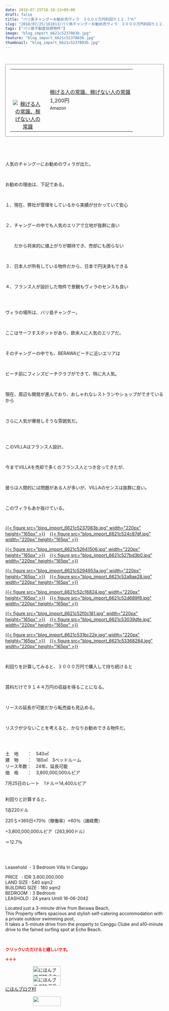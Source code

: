 ```yaml
---
date: 2018-07-25T16:18:13+09:00
draft: false
title: "バリ島チャングーお勧め売ヴィラ　３０００万円利回り１２.７％"
slug: "2018/07/25/161813/バリ島チャングーお勧め売ヴィラ　３０００万円利回り１２.７％"
tags: ["バリ島不動産投資物件"]
image: "blog_import_6621c5237083b.jpg"
feature: "blog_import_6621c5237083b.jpg"
thumbnail: "blog_import_6621c5237083b.jpg"
---
```

<p> </p><div contenteditable="false" style="padding: 15px; border-radius: 4px; border: 1px dotted currentColor; border-image: none;"><table border="0" cellpadding="0" cellspacing="0" style="margin: 0px; table-layout: fixed;" width="100%">	<tbody width="100%">		<tr>			<td aligin="center" style="vertical-align: middle;" width="95"><span style="text-align: center; display: block;"><a alt0="AmebaAffiliate" alt1="稼げる人の常識、稼げない人の常識" alt2="Amazon" alt3="https://images-fe.ssl-images-amazon.com/images/I/51Ft8zEBpkL._SL160_.jpg" alt4="1" href="4802110227?SubscriptionId=AKIAJLD6FH2TADXIQKDQ&amp;tag=amebablog-a2371184-22&amp;linkCode=xm2&amp;camp=2025&amp;creative=165953&amp;creativeASIN=4802110227" target="_blank"><img alt="稼げる人の常識、稼げない人の常識" border="0" data-img="affiliate" src="data:image/svg+xml;charset=utf-8,%3Csvg%20xmlns%3D%22http%3A%2F%2Fwww.w3.org%2F2000%2Fsvg%22%20title%3D%22Placeholder%20for%20Images%22%20role%3D%22presentation%22%20viewBox%3D%220%200%201%201%22%20%2F%3E" style="margin: 0px; vertical-align: middle; max-width: 95px;" data-src="https://images-fe.ssl-images-amazon.com/images/I/51Ft8zEBpkL._SL160_.jpg"/><noscript><img alt="稼げる人の常識、稼げない人の常識" border="0" data-img="affiliate" src="https://images-fe.ssl-images-amazon.com/images/I/51Ft8zEBpkL._SL160_.jpg" style="margin: 0px; vertical-align: middle; max-width: 95px;"></noscript></a></span></td>			<td style="line-height: 1.5; padding-left: 15px; vertical-align: middle;"><a alt0="AmebaAffiliate" alt1="稼げる人の常識、稼げない人の常識" alt2="Amazon" alt3="https://images-fe.ssl-images-amazon.com/images/I/51Ft8zEBpkL._SL160_.jpg" alt4="1" href="4802110227?SubscriptionId=AKIAJLD6FH2TADXIQKDQ&amp;tag=amebablog-a2371184-22&amp;linkCode=xm2&amp;camp=2025&amp;creative=165953&amp;creativeASIN=4802110227" target="_blank">稼げる人の常識、稼げない人の常識</a>			<div style="padding: 3px 0px;">1,200円</div>			<div style="font-size: 0.83em;">Amazon</div></td>		</tr>	</tbody></table></div><p> </p><p> </p><p>人気のチャングーにお勧めのヴィラが出た。</p><p> </p><p>お勧めの理由は、下記である。</p><p> </p><p>１、現在、弊社が管理をしているから実績が分かっていて安心</p><p> </p><p>２、チャングーの中でも人気のエリアで立地が抜群に良い</p><p> </p><p>　　だから将来的に値上がりが期待でき、売却にも困らない</p><p> </p><p>３、日本人が所有している物件だから、日本で円決済もできる</p><p> </p><p>４、フランス人が設計した物件で景観もヴィラのセンスも良い</p><p> </p><p><br/>ヴィラの場所は、バリ島チャングー。</p><p> </p><p>ここはサーフすスポットがあり、欧米人に人気のエリアだ。</p><p> </p><p>そのチャングーの中でも、BERAWAビーチに近いエリアは</p><p> </p><p>ビーチ前にフィンズビーチクラブができて、特に大人気。</p><p> </p><p>現在、周辺も開発が進んでおり、おしゃれなレストランやショップができているから</p><p> </p><p>さらに人気が爆発しそうな雰囲気だ。</p><p> </p><p><br/>このVILLAはフランス人設計。</p><p> </p><p>今までVILLAを売却で多くのフランス人とつき合ってきたが、</p><p> </p><p>彼らは人間的には問題がある人が多いが、VILLAのセンスは抜群に良い。</p><p> </p><p>このヴィラもあか抜けている。</p><p> </p><p><a href="blog_import_6621c5237083b.jpg">{{< figure src="blog_import_6621c5237083b.jpg" width="220px" height="165px" >}}</a>　<a href="blog_import_6621c524c87df.jpg">{{< figure src="blog_import_6621c524c87df.jpg" width="220px" height="165px" >}}</a></p><p><a href="blog_import_6621c52641506.jpg">{{< figure src="blog_import_6621c52641506.jpg" width="220px" height="165px" >}}</a>　<a href="blog_import_6621c527bd3b0.jpg">{{< figure src="blog_import_6621c527bd3b0.jpg" width="220px" height="165px" >}}</a></p><p><a href="blog_import_6621c5294953a.jpg">{{< figure src="blog_import_6621c5294953a.jpg" width="220px" height="165px" >}}</a>　<a href="blog_import_6621c52a8ae28.jpg">{{< figure src="blog_import_6621c52a8ae28.jpg" width="220px" height="165px" >}}</a></p><p><a href="blog_import_6621c52c16824.jpg">{{< figure src="blog_import_6621c52c16824.jpg" width="220px" height="165px" >}}</a>　<a href="blog_import_6621c52d689f8.jpg">{{< figure src="blog_import_6621c52d689f8.jpg" width="220px" height="165px" >}}</a></p><p><a href="blog_import_6621c52f0c181.jpg">{{< figure src="blog_import_6621c52f0c181.jpg" width="220px" height="165px" >}}</a>　<a href="blog_import_6621c53039dfe.jpg">{{< figure src="blog_import_6621c53039dfe.jpg" width="220px" height="165px" >}}</a></p><p><a href="blog_import_6621c531bc22e.jpg">{{< figure src="blog_import_6621c531bc22e.jpg" width="220px" height="165px" >}}</a>　<a href="blog_import_6621c53368284.jpg">{{< figure src="blog_import_6621c53368284.jpg" width="220px" height="165px" >}}</a></p><p> </p><p>利回りを計算してみると、３０００万円で購入して持ち続けると</p><p> </p><p>賃料だけで９１４４万円の収益を得ることになる。</p><p> </p><p>リースの延長が可能だから転売益も見込める。</p><p> </p><p>リスクが少ないことを考えると、かなりお勧めできる物件だ。</p><p> </p><p><br/>土　地　　：　540㎡<br/>建　物　　：　180㎡　3ベッドルーム<br/>リース年数：　24年、延長可能<br/>価　格　　：　3,800,000,000ルピア</p><p>7月25日のレート　1ドル＝14,400ルピア</p><p><br/>利回りと計算すると、</p><p>1泊220ドル</p><p>220＄×365日×70％（稼働率）×60％（諸経費）</p><p>÷3,800,000,000ルピア（263,900ドル）</p><p>＝12.7％</p><p> </p><p><br/>Leasehold  - 3 Bedroom Villa In Canggu</p><p>PRICE   : IDR 3.800.000.000<br/>LAND SIZE : 540 sqm2<br/>BUILDING SIZE : 180 sqm2<br/>BEDROOM  : 3 Bedroom<br/>LEASHOLD : 24 years Untill 16-06-2042</p><p>Located just a 3-minute drive from Berawa Beach,<br/>This Property offers spacious and stylish self-catering accommodation with a private outdoor swimming pool,<br/>It takes a 5-minute drive from the property to Canggu Clube and a10-minute drive to the famed surfing spot at Echo Beach. </p><p> </p><p><font color="#ff0000" size="2"><strong>クリックいただけると嬉しいです。</strong></font></p><p><font color="#ff0000" size="2"><strong>↓↓↓</strong></font></p><p><a href="ranking.html?p_cid=01260127" id="&amp;blogmura_banner" target="_blank"><img alt="にほんブログ村 その他生活ブログ 不動産投資へ" border="0" height="31" src="data:image/svg+xml;charset=utf-8,%3Csvg%20xmlns%3D%22http%3A%2F%2Fwww.w3.org%2F2000%2Fsvg%22%20title%3D%22Placeholder%20for%20Images%22%20role%3D%22presentation%22%20viewBox%3D%220%200%2088%2031%22%20%2F%3E" width="88" data-src="https://img-proxy.blog-video.jp/images?url=http%3A%2F%2Flife.blogmura.com%2Fhudousantoushi%2Fimg%2Fhudousantoushi88_31.gif" style="aspect-ratio: auto 88 / 31;"/><noscript><img alt="にほんブログ村 その他生活ブログ 不動産投資へ" border="0" height="31" src="https://img-proxy.blog-video.jp/images?url=http%3A%2F%2Flife.blogmura.com%2Fhudousantoushi%2Fimg%2Fhudousantoushi88_31.gif" width="88"></noscript></a><br/><a href="ranking.html?p_cid=01260127" target="_blank"><img alt="にほんブログ村 海外生活ブログ バリ島情報へ" border="0" height="31" src="data:image/svg+xml;charset=utf-8,%3Csvg%20xmlns%3D%22http%3A%2F%2Fwww.w3.org%2F2000%2Fsvg%22%20title%3D%22Placeholder%20for%20Images%22%20role%3D%22presentation%22%20viewBox%3D%220%200%2088%2031%22%20%2F%3E" width="88" data-src="https://img-proxy.blog-video.jp/images?url=http%3A%2F%2Foverseas.blogmura.com%2Fbali%2Fimg%2Fbali88_31.gif" style="aspect-ratio: auto 88 / 31;"/><noscript><img alt="にほんブログ村 海外生活ブログ バリ島情報へ" border="0" height="31" src="https://img-proxy.blog-video.jp/images?url=http%3A%2F%2Foverseas.blogmura.com%2Fbali%2Fimg%2Fbali88_31.gif" width="88"></noscript></a><br/><a href="ranking.html?p_cid=01260127" target="_blank">にほんブログ村</a></p><p><a href="link.php?1804582" title="人気ブログランキングへ"><img border="0" height="31" src="data:image/svg+xml;charset=utf-8,%3Csvg%20xmlns%3D%22http%3A%2F%2Fwww.w3.org%2F2000%2Fsvg%22%20title%3D%22Placeholder%20for%20Images%22%20role%3D%22presentation%22%20viewBox%3D%220%200%2088%2031%22%20%2F%3E" width="88" data-src="https://blog.with2.net/img/banner/banner_22.gif" style="aspect-ratio: auto 88 / 31;"/><noscript><img border="0" height="31" src="https://blog.with2.net/img/banner/banner_22.gif" width="88"></noscript></a></p><p> </p>

